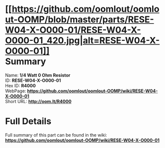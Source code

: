 
[[https://github.com/oomlout/oomlout-OOMP/blob/master/parts/RESE-W04-X-O000-01/RESE-W04-X-O000-01_420.jpg|alt=RESE-W04-X-O000-01]]     
Summary
=================
  
Name: __1/4 Watt 0 Ohm Resistor__    
ID: __RESE-W04-X-O000-01__   
Hex ID: __R4000__   
WebPage: __https://github.com/oomlout/oomlout-OOMP/wiki/RESE-W04-X-O000-01__   
Short URL: __http://oom.lt/R4000__   

Full Details
==========================
Full summary of this part can be found in the wiki:   
__https://github.com/oomlout/oomlout-OOMP/wiki/RESE-W04-X-O000-01__    

